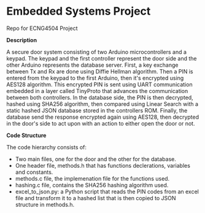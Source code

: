 # Embedded Systems Project
Repo for ECNG4504 Project 

**Description**

A secure door system consisting of two Arduino microcontrollers and a keypad. The keypad and the first controller represent the door side and the other Arduino represents the database server. First, a key exchange between Tx and Rx are done using Diffie Hellman algorithm. Then a PIN is entered from the keypad to the first Arduino, then it's encrypted using AES128 algorithm. This encrypted PIN is sent using UART communication embedded in a layer called TinyProto that advances the communication between both controllers. In the database side, the PIN is then decrypted, hashed using SHA256 algorithm, then compared using Linear Search with a static hashed JSON database stored in the controllers ROM. Finally, the database send the response encrypted again using AES128, then decrypted in the door's side to act upon with an action to either open the door or not.

**Code Structure**

The code hierarchy consists of:
- Two main files, one for the door and the other for the database. 
- One header file, methods.h that has functions declerations, variables and constants. 
- methods.c file, the implemenation file for the functions used. 
- hashing.c file, contains the SHA256 hashing algorithm used. 
- excel_to_json.py: a Python script that reads the PIN codes from an excel file and transform it to a hashed list that is then copied to JSON structure in methods.h. 
